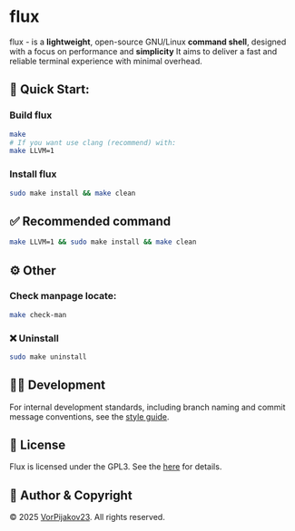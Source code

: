# flux
flux - is a **lightweight**, open-source GNU/Linux **command shell**, designed with a focus on performance and **simplicity**
It aims to deliver a fast and reliable terminal experience with minimal overhead.

## 🚀 Quick Start:
### Build flux
```bash
make
# If you want use clang (recommend) with:
make LLVM=1
```

### Install flux
```bash
sudo make install && make clean
```

## ✅ Recommended command
```bash
make LLVM=1 && sudo make install && make clean
```
## ⚙️ Other
### Check manpage locate:
```bash
make check-man
```

### ❌ Uninstall
```bash
sudo make uninstall
```

## 👩‍💻 Development
For internal development standards, including branch naming and commit message conventions, see the [style guide](STYLEGUIDE.md).

## 📄 License
Flux is licensed under the GPL3. See the [here](LICENSE) for details.

## 👤 Author & Copyright
© 2025 [VorPijakov23](https://github.com/VorPijakov23). All rights reserved.
